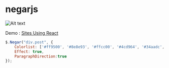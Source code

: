 # negarjs


![Alt text](http://up2www.com/uploads/5d60%DB%B1%DB%B1.jpg "negarjs")

Demo : [Sites Using React](http://www.miladlabs.ir/demo/negarjs/index.html)

```javascript
$.Negar("div.post", {
    Colorlist: ['#ff9500', '#8e8e93', '#ffcc00', '#4cd964', '#34aadc', '#007aff'],
    Effect: true,
    ParagraphDirection:true
});
```
